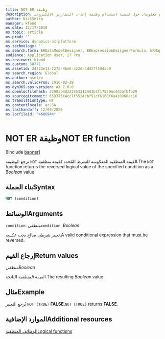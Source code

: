 ```yaml
---
title: NOT ER وظيفة
description: يوفر هذا الموضوع معلومات حول كيفية استخدام وظيفة إعداد التقارير الإلكتروني NOT (ER).
author: NickSelin
manager: kfend
ms.date: 12/17/2019
ms.topic: article
ms.prod: ''
ms.service: dynamics-ax-platform
ms.technology: ''
ms.search.form: ERDataModelDesigner, ERExpressionDesignerFormula, ERMappedFormatDesigner, ERModelMappingDesigner
audience: Application User, IT Pro
ms.reviewer: kfend
ms.custom: 58771
ms.assetid: 24223e13-727a-4be6-a22d-4d427f504ac9
ms.search.region: Global
ms.author: nselin
ms.search.validFrom: 2016-02-28
ms.dyn365.ops.version: AX 7.0.0
ms.openlocfilehash: 2308ab4d222863312441b3f17559ac4d3afbfb29
ms.sourcegitcommit: 659375c4cc7f5524cbf91cf6160f6a410960ac16
ms.translationtype: HT
ms.contentlocale: ar-SA
ms.lasthandoff: 12/05/2020
ms.locfileid: "4686944"
---
```

# <a name="not-er-function"></a><span data-ttu-id="aa9dd-103">NOT ER وظيفة</span><span class="sxs-lookup"><span data-stu-id="aa9dd-103">NOT ER function</span></span>

[!include [banner](../includes/banner.md)]

<span data-ttu-id="aa9dd-104">ترجع الوظيفة `NOT` القيمة المنطقية المعكوسة للشرط المُحدد كقيمة *منطقية*.</span><span class="sxs-lookup"><span data-stu-id="aa9dd-104">The `NOT` function returns the reversed logical value of the specified condition as a *Boolean* value.</span></span>

## <a name="syntax"></a><span data-ttu-id="aa9dd-105">بناء الجملة</span><span class="sxs-lookup"><span data-stu-id="aa9dd-105">Syntax</span></span>

```vb
NOT (condition)
```

## <a name="arguments"></a><span data-ttu-id="aa9dd-106">الوسائط</span><span class="sxs-lookup"><span data-stu-id="aa9dd-106">Arguments</span></span>

<span data-ttu-id="aa9dd-107">`condition`: *منطقي*</span><span class="sxs-lookup"><span data-stu-id="aa9dd-107">`condition`: *Boolean*</span></span>

<span data-ttu-id="aa9dd-108">تعبير شرطي صالح يجب عكسه.</span><span class="sxs-lookup"><span data-stu-id="aa9dd-108">A valid conditional expression that must be reversed.</span></span>

## <a name="return-values"></a><span data-ttu-id="aa9dd-109">إرجاع القيم</span><span class="sxs-lookup"><span data-stu-id="aa9dd-109">Return values</span></span>

<span data-ttu-id="aa9dd-110">*منطقي*</span><span class="sxs-lookup"><span data-stu-id="aa9dd-110">*Boolean*</span></span>

<span data-ttu-id="aa9dd-111">القيمة *المنطقية* الناتجة.</span><span class="sxs-lookup"><span data-stu-id="aa9dd-111">The resulting *Boolean* value.</span></span>

## <a name="example"></a><span data-ttu-id="aa9dd-112">مثال</span><span class="sxs-lookup"><span data-stu-id="aa9dd-112">Example</span></span>

<span data-ttu-id="aa9dd-113">يُرجع التعبير `NOT (TRUE)` **FALSE**.</span><span class="sxs-lookup"><span data-stu-id="aa9dd-113">`NOT (TRUE)` returns **FALSE**.</span></span>

## <a name="additional-resources"></a><span data-ttu-id="aa9dd-114">الموارد الإضافية</span><span class="sxs-lookup"><span data-stu-id="aa9dd-114">Additional resources</span></span>

[<span data-ttu-id="aa9dd-115">الوظائف المنطقية</span><span class="sxs-lookup"><span data-stu-id="aa9dd-115">Logical functions</span></span>](er-functions-category-logical.md)
